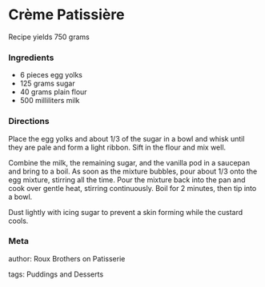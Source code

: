 # Crème Patissière

Recipe yields 750 grams 

### Ingredients
 * 6 pieces egg yolks
 * 125 grams sugar
 * 40 grams plain flour
 * 500 milliliters milk

### Directions

Place the egg yolks and about 1/3 of the sugar in a bowl and whisk until they are pale and form a light ribbon.  Sift in the flour and mix well.

Combine the milk, the remaining sugar, and the vanilla pod in a saucepan and bring to a boil.  As soon as the mixture bubbles, pour about 1/3 onto the egg mixture, stirring all the time.  Pour the mixture back into the pan and cook over gentle heat, stirring continuously.  Boil for 2 minutes, then tip into a bowl.

Dust lightly with icing sugar to prevent a skin forming while the custard cools.

### Meta
author: Roux Brothers on Patisserie

tags: Puddings and Desserts

